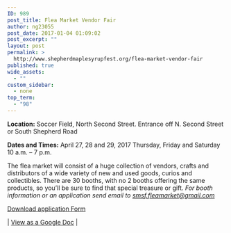 ```yaml
---
ID: 989
post_title: Flea Market Vendor Fair
author: ng23055
post_date: 2017-01-04 01:09:02
post_excerpt: ""
layout: post
permalink: >
  http://www.shepherdmaplesyrupfest.org/flea-market-vendor-fair
published: true
wide_assets:
  - ""
custom_sidebar:
  - none
top_term:
  - "98"
---
```

<strong>Location:</strong> Soccer Field, North Second Street. Entrance off  N. Second Street or South Shepherd Road

<strong>Dates and Times:</strong> April 27, 28 and 29, 2017
Thursday, Friday and Saturday
10 a.m. – 7 p.m.

The flea market will consist of a huge collection of vendors, crafts and distributors of a wide variety of new and used goods, curios and collectibles.   There are 30 booths, with no 2 booths offering the same products, so you’ll be sure to find that special treasure or gift.
<em>
For booth information or an application send email to <a href="mailto:smsf.fleamarket@gmail.com">smsf.fleamarket@gmail.com</a> </em>

<a href="https://drive.google.com/open?id=0B490-AjaRizwOWxPZzFSUGxDMlE">Download application Form</a>


| <a href="https://docs.google.com/document/d/1HF2KoTMkuOogf5k4x8xG9VYMqComkwOC6eP1Ti5Xkz4/edit?usp=sharing">View as a Google Doc</a> |